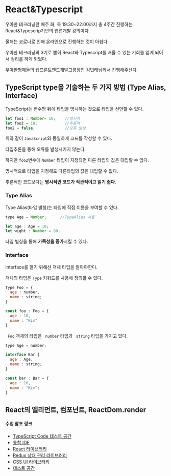 # React&Typescript
우아한 테크러닝란 매주 화, 목 19:30~22:00까지 총 4주간 진행하는 React&Typescrip기반의 웹앱개발 강의이다.

올해는 코로나로 인해 온라인으로 진행하는 것이 아쉽다.

우아한 테크러닝의 3기로 뽑혀 React와 Typescript를 배울 수 있는 기회를 얻게 되어서 정리를 하게 되었다.

우아한형제들의 웹프론트앤드개발그룹장인 김민태님께서 진행해주신다. 

## TypeScript type을 기술하는 두 가지 방법 (Type Alias, Interface)
TypeScript는 변수명 뒤에 타입을 명시하는 것으로 타입을 선언할 수 있다.

``` js
let foo1 : Number= 10;    //명시적
let foo2 = 10;            //추론적
foo2 = false;             //오류 발생
```
위와 같이 `JavaScript`와 동일하게 코드를 작성할 수 있다.

타입추론을 통해 오류를 발생시키지 않는다.

하지만 `foo2`변수에 `Number` 타입이 지정되면 다른 타입의 값은 대입할 수 없다.

명시적으로 타입을 지정해도 다른타입의 값은 대입할 수 없다.

추론적인 코드보다는 **명시적인 코드가 직관적이고 읽기 쉽다.**

### Type Alias
Type Alias(타입 별칭)는 타입에 직접 이름을 부여할 수 있다.

``` js
type Age = Number;      //TypeAlias 사용

let age : Age = 10;
let wight : Number = 80;
```
타입 별칭을 통해 **가독성을 증가**시킬 수 있다.

### Interface
interface를 알기 위해선 객체 타입을 알아야한다.

객체의 타입은 `Type` 키워드를 사용해 정의할 수 있다.
``` js
Type Foo = {
  age : number,
  name : string;
}

const foo : Foo = {
  age : 10,
  name : "Kim"
}
``` 
` Foo`  객체의 타입은 ` number` 타입과 ` string` 타입을 가지고 있다.

``` js
type Age = number;

interface Bar {
  age : Age,
  name : string;
}

const bar : Bar = {
  age : 10,
  name : "Kim";
}
```


## React의 엘리먼트, 컴포넌트, ReactDom.render


#### 수업 참조 링크
- [TypeScript Code 테스트 공간]()
- [통합 IDE](https://codesandbox.io/index2)
- [React 라이브러리](https://reactjs.org)
- [Redux 상태 관리 라이브러리](https://redux.js.org)
- [CSS UI 라이브러리](https://blueprintjs.com)
- [테스트 공간](https://testing-library.com)
